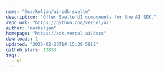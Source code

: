 ```yaml
---
name: "@markeljan/ai-sdk-svelte"
description: "Offer Svelte UI components for the AI SDK."
repo_url: "https://github.com/vercel/ai"
author: "markeljan"
homepage: "https://sdk.vercel.ai/docs"
downloads: 1
updated: "2025-02-26T14:15:38.591Z"
github_stars: 12833
tags: 
  - ui
---
```

